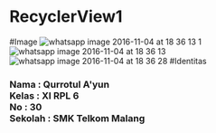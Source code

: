 # RecyclerView1
#Image
![whatsapp image 2016-11-04 at 18 36 13 1](https://cloud.githubusercontent.com/assets/22120736/20004342/6b7bc3c0-a2be-11e6-8d3a-80150b97a133.jpeg)
![whatsapp image 2016-11-04 at 18 36 13](https://cloud.githubusercontent.com/assets/22120736/20004343/6b803932-a2be-11e6-8934-3b5559e38fe9.jpeg)
![whatsapp image 2016-11-04 at 18 36 28](https://cloud.githubusercontent.com/assets/22120736/20004344/6b867b94-a2be-11e6-9637-59af42394a85.jpeg)
#Identitas
<h3>Nama : Qurrotul A'yun <br>
Kelas : XI RPL 6 <br>
No : 30<br>
Sekolah : SMK Telkom Malang </h3>
